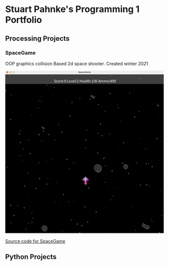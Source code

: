 # Stuart Pahnke's Programming 1 Portfolio

## Processing Projects

### SpaceGame
OOP graphics collision Based 2d space shooter. Created winter 2021

![SpaceGame](https://github.com/stuartpahnkake/programmingportfolio/blob/gh-pages/images/SpaceGame.png?raw=true)

[Source code for SpaceGame](https://github.com/stuartpahnkake/programmingportfolio/blob/gh-pages/src/SpaceGame.zip)

## Python Projects
